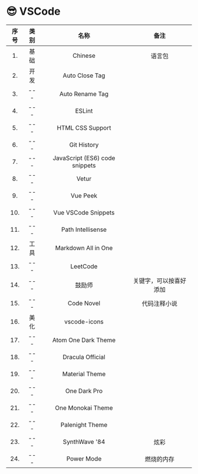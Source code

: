 # 😎 VSCode

序号|类别|名称|备注
:--:|:--:|:--:|:--:
1. |基础|Chinese|语言包
2. |开发|Auto Close Tag||
3. |---|Auto Rename Tag||
4. |---|ESLint||
5. |---|HTML CSS Support||
6. |---|Git History||
7. |---|JavaScript (ES6) code snippets||
8. |---|Vetur||
9. |---|Vue Peek||
10. |---|Vue VSCode Snippets||
11. |---|Path Intellisense||
12. |工具|Markdown All in One||
13. |---|LeetCode||
14. |---|鼓励师|关键字，可以按喜好添加
15. |---|Code Novel|代码注释小说
16. |美化|vscode-icons||
17. |---|Atom One Dark Theme||
18. |---|Dracula Official||
19. |---|Material Theme||
20. |---|One Dark Pro||
21. |---|One Monokai Theme||
22. |---|Palenight Theme||
23. |---|SynthWave '84|炫彩
24. |---|Power Mode|燃烧的内存









